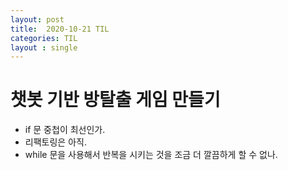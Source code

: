 ```yaml
---
layout: post
title:  2020-10-21 TIL
categories: TIL
layout : single
---
```


# 챗봇 기반 방탈출 게임 만들기

- if 문 중첩이 최선인가.
- 리팩토링은 아직.
- while 문을 사용해서 반복을 시키는 것을 조금 더 깔끔하게 할 수 없나.
